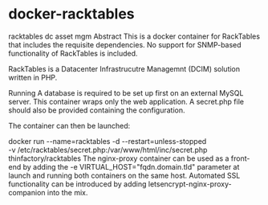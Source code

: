 # docker-racktables
racktables dc asset mgm
Abstract
This is a docker container for RackTables that includes the requisite dependencies. No support for SNMP-based functionality of RackTables is included.

RackTables is a Datacenter Infrastrucutre Managemnt (DCIM) solution written in PHP.

Running
A database is required to be set up first on an external MySQL server. This container wraps only the web application. A secret.php file should also be provided containing the configuration.

The container can then be launched:

docker run --name=racktables -d --restart=unless-stopped \
    -v /etc/racktables/secret.php:/var/www/html/inc/secret.php \
    thinfactory/racktables
The nginx-proxy container can be used as a front-end by adding the -e VIRTUAL_HOST="fqdn.domain.tld" parameter at launch and running both containers on the same host. Automated SSL functionality can be introduced by adding letsencrypt-nginx-proxy-companion into the mix.
